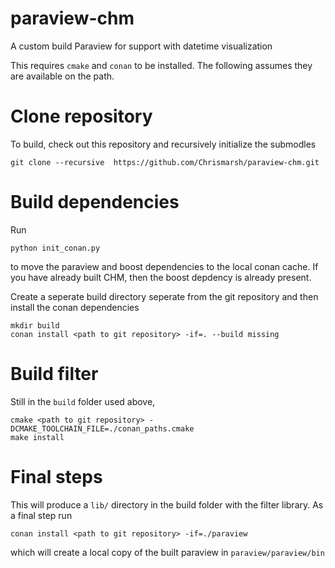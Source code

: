 # paraview-chm
A custom build Paraview for support with datetime visualization

This requires `cmake` and `conan` to be installed. The following assumes they are available on the path.

# Clone repository
To build, check out this repository and recursively initialize the submodles

```
git clone --recursive  https://github.com/Chrismarsh/paraview-chm.git

```

# Build dependencies
Run
```
python init_conan.py
```
to move the paraview and boost dependencies to the local conan cache. If you have already built CHM, then the boost depdency is already present.

Create a seperate build directory seperate from the git repository and then install the conan dependencies

```
mkdir build
conan install <path to git repository> -if=. --build missing

```
# Build filter
Still in the `build` folder used above, 

```
cmake <path to git repository> -DCMAKE_TOOLCHAIN_FILE=./conan_paths.cmake
make install
```

# Final steps
This will produce a `lib/` directory in the build folder with the filter library. As a final step run

```
conan install <path to git repository> -if=./paraview

```
which will create a local copy of the built paraview in `paraview/paraview/bin`